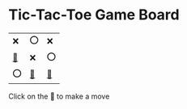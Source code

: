# Tic-Tac-Toe Game Board
|   |   |   |
|---|---|---|
|❌ |⭕ |❌ |
|[🔎](XOXOXOOEX.md) |❌ |⭕ |
|⭕ |[🔎](XOXEXOOOX.md) |[🔎](XOXEXOOXO.md) |

Click on the 🔎 to make a move